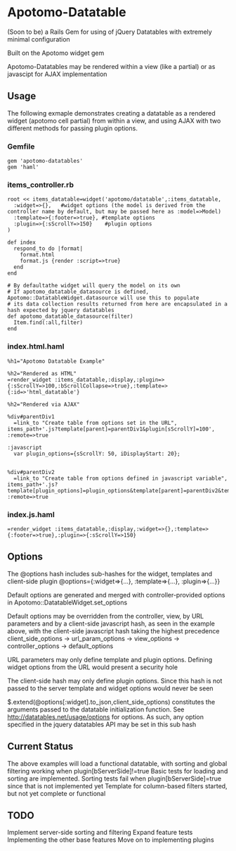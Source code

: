 # Apotomo-Datatable
  (Soon to be) a Rails Gem for using of jQuery Datatables with extremely minimal configuration

  Built on the Apotomo widget gem

  Apotomo-Datatables may be rendered within a view (like a partial) or as javascipt for AJAX implementation

## Usage

  The following exmaple demonstrates creating a datatable as a rendered widget (apotomo cell partial)
  from within a view, and using AJAX with two different methods for passing plugin options.

### Gemfile
    gem 'apotomo-datatables'
    gem 'haml'

### items_controller.rb
    root << items_datatable=widget('apotomo/datatable',:items_datatable,
      :widget=>{},   #widget options (the model is derived from the controller name by default, but may be passed here as :model=>Model)
      :template=>{:footer=>true}, #template options
      :plugin=>{:sScrollY=>150}    #plugin options
    )

    def index
      respond_to do |format|
        format.html
        format.js {render :script=>true}
      end
    end

    # By defaultathe widget will query the model on its own
    # If apotomo_datatable_datasource is defined, Apotomo::DatatableWidget.datasource will use this to populate
    # its data collection results returned from here are encapsulated in a hash expected by jquery datatables
    def apotomo_datatable_datasource(filter)
      Item.find(:all,filter)
    end

### index.html.haml
    %h1="Apotomo Datatable Example"

    %h2="Rendered as HTML"
    =render_widget :items_datatable,:display,:plugin=>{:sScrollY=>100,:bScrollCollapse=>true},:template=>{:id=>'html_datatable'}

    %h2="Rendered via AJAX"

    %div#parentDiv1
      =link_to "Create table from options set in the URL", items_path+'.js?template[parent]=parentDiv1&plugin[sScrollY]=100', :remote=>true

    :javascript
      var plugin_options={sScrollY: 50, iDisplayStart: 20};


    %div#parentDiv2
      =link_to "Create table from options defined in javascript variable", items_path+'.js?template[plugin_options]=plugin_options&template[parent]=parentDiv2&template[id]=datatable_2', :remote=>true

### index.js.haml
    =render_widget :items_datatable,:display,:widget=>{},:template=>{:footer=>true},:plugin=>{:sScrollY=>150}


## Options

  The @options hash includes sub-hashes for the widget, templates and client-side plugin
    @options={:widget=>{...}, :template=>{...}, :plugin=>{...}}

  Default options are generated and merged with controller-provided options in Apotomo::DatatableWidget.set_options

  Default options may be overridden from the controller, view, by URL parameters and by a client-side javascript hash, as seen in the example above, with the client-side javascript hash taking the highest precedence
    client_side_options -> url_param_options -> view_options -> controller_options -> default_options

  URL parameters may only define template and plugin options. Defining widget options from the URL would present a security hole

  The client-side hash may only define plugin options. Since this hash is not passed to the server template and widget options would never be seen

  $.extend(@options[:widget].to_json,client_side_options) constitutes the arguments passed to the datatable initialization function. 
  See http://datatables.net/usage/options for options.  As such, any option specified in the jquery datatables API may be set in this sub hash

## Current Status

  The above examples will load a functional datatable, with sorting and global filtering working when plugin[bServerSide]!=true
  Basic tests for loading and sorting are implemented.  Sorting tests fail when plugin[bServerSide]=true since that is not implemented yet
  Template for column-based filters started, but not yet complete or functional

## TODO

  Implement server-side sorting and filtering
  Expand feature tests
  Implementing the other base features
  Move on to implementing plugins
